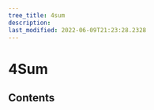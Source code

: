 ```yaml
---
tree_title: 4sum
description: 
last_modified: 2022-06-09T21:23:28.2328
---
```


# 4Sum

## Contents
